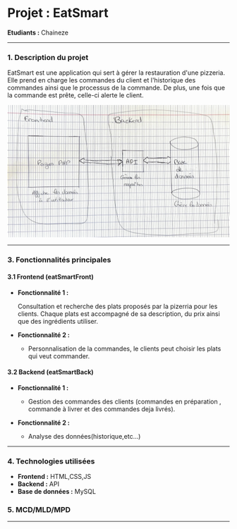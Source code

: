# **Projet : EatSmart**

**Etudiants :** Chaineze

---

### **1. Description du projet**

EatSmart est une application qui sert à gérer la restauration d'une pizzeria. Elle prend en charge les commandes du client et l'historique des commandes ainsi que le processus de la commande. De plus, une fois que la commande est prête, celle-ci alerte le client.

<img src="./assets/img/Schema architecture eatsmart.png">

---

### **3. Fonctionnalités principales**

#### **3.1 Frontend (eatSmartFront)**

- **Fonctionnalité 1 :**  
 
  Consultation et recherche des plats proposés par la pizerria pour les clients. Chaque plats est accompagné de sa description, du prix ainsi que des ingrédients utiliser.
  
- **Fonctionnalité 2 :**  

  - Personnalisation de la commandes, le clients peut choisir les plats qui veut commander.                                                                                                                                                  
  
#### **3.2 Backend (eatSmartBack)**

- **Fonctionnalité 1 :**  
  
  - Gestion des commandes des clients (commandes en préparation , commande à livrer et des commandes deja livrés).                                                 
  
- **Fonctionnalité 2 :**  
 

  - Analyse des données(historique,etc...)

---

### **4. Technologies utilisées**

- **Frontend :** HTML,CSS,JS
- **Backend :** API
- **Base de données :** MySQL


### **5. MCD/MLD/MPD**




---
